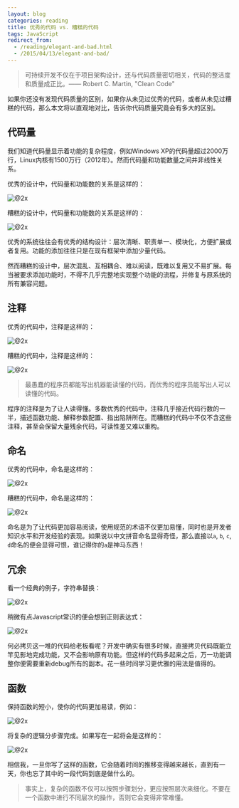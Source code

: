 ```yaml
---
layout: blog
categories: reading
title: 优秀的代码 vs. 糟糕的代码
tags: JavaScript
redirect_from:
  - /reading/elegant-and-bad.html
  - /2015/04/13/elegant-and-bad/
---
```


> 可持续开发不仅在于项目架构设计，还与代码质量密切相关，代码的整洁度和质量成正比。—— Robert C. Martin, "Clean Code"

如果你还没有发现代码质量的区别，如果你从未见过优秀的代码，或者从未见过糟糕的代码，那么本文将以直观地对比，告诉你代码质量究竟会有多大的区别。

## 代码量

我们知道代码量显示着功能的复杂程度，例如Windows XP的代码量超过2000万行，Linux内核有1500万行（2012年）。然而代码量和功能数量之间并非线性关系。

优秀的设计中，代码量和功能数的关系是这样的：

![@2x](/assets/img/blog/great-code.png)

糟糕的设计中，代码量和功能数的关系是这样的：

![@2x](/assets/img/blog/bad-code.png)

优秀的系统往往会有优秀的结构设计：层次清晰、职责单一、模块化，方便扩展或者复用。功能的添加往往只是在现有框架中添加少量代码。

然而糟糕的设计中，层次混乱、互相耦合、难以阅读，既难以复用又不易扩展。每当被要求添加功能时，不得不几乎完整地实现整个功能的流程，并修复与原系统的所有兼容问题。

## 注释

优秀的代码中，注释是这样的：

![@2x](/assets/img/blog/great-comment.png)

糟糕的代码中，注释是这样的：

![@2x](/assets/img/blog/bad-comment.png)

> 最愚蠢的程序员都能写出机器能读懂的代码，而优秀的程序员能写出人可以读懂的代码。
 
程序的注释是为了让人读得懂。多数优秀的代码中，注释几乎接近代码行数的一半，描述函数功能、解释参数配置、指出陷阱所在。而糟糕的代码中不仅不含这些注释，甚至会保留大量残余代码，可读性差又难以重构。


## 命名

优秀的代码中，命名是这样的：

![@2x](/assets/img/blog/great-name.png)

糟糕的代码中，命名是这样的：

![@2x](/assets/img/blog/bad-name.png)

命名是为了让代码更加容易阅读，使用规范的术语不仅更加易懂，同时也是开发者知识水平和开发经验的表现。如果说以中文拼音命名显得奇怪，那么直接以`a`, `b`, `c`, `d`命名的便会显得可恨，谁记得你的`a`是神马东西！

## 冗余

看一个经典的例子，字符串替换：

![@2x](/assets/img/blog/bad-duplicate.png)

稍微有点Javascript常识的便会想到正则表达式：

![@2x](/assets/img/blog/great-clean.png)

何必拷贝这一堆的代码给老板看呢？开发中确实有很多时候，直接拷贝代码既能立竿见影地完成功能，又不会影响原有功能。但这样的代码多起来之后，万一功能调整你便需要重新debug所有的副本。花一些时间学习更优雅的用法是值得的。

## 函数

保持函数的短小，使你的代码更加易读，例如：

![@2x](/assets/img/blog/great-func.png)

将复杂的逻辑分步骤完成。如果写在一起将会是这样的：

![@2x](/assets/img/blog/bad-func.png)

相信我，一旦你写了这样的函数，它会随着时间的推移变得越来越长，直到有一天，你也忘了其中的一段代码到底是做什么的。

> 事实上，复杂的函数不仅可以按照步骤划分，更应按照层次来细化。不要在一个函数中进行不同层次的操作，否则它会变得非常难懂。
